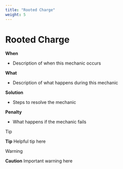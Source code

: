 ```yaml
---
title: "Rooted Charge"
weight: 5
---
```


# Rooted Charge

**When**
- Description of when this mechanic occurs

**What**
- Description of what happens during this mechanic

**Solution**
- Steps to resolve the mechanic

**Penalty**
- What happens if the mechanic fails

> [!TIP]
> **Tip**
> Helpful tip here

> [!WARNING]
> **Caution**
> Important warning here
